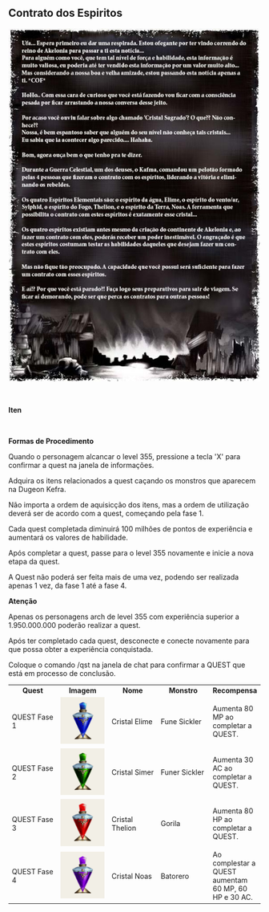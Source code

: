 ## Contrato dos Espiritos

<html>
  <head>
    <meta charset="utf-8" />
    <meta name="viewport" content="width=device-width" />
  </head>
  <body>

<p align="center">
<img src="https://github.com/RonierBastos/Coisas-de-Wyd/blob/master/Guias%20WYD%20BR/Iniciante/Quests/Quests%20Archs/Contrato-dos-Espiritos/files-1/wyd_img_contrato-dos-espiritos-1.jpg?raw=true" />
</p><br>
<p><strong>Iten</strong></p>
<table align="center" border="0"  cellpadding="5" cellspacing="5"> 
	<tr align="center">
		<td width="150px"><strong>Quest</strong></td>
		<td width="150px"><strong>Imagem</strong></td>
		<td width="150px"><strong>Nome</strong></td>
		<td width="150px"><strong>Monstro</strong></td>
    <td ><strong>Recompensa</strong></td>
	</tr>
	<tr>
    <td>QUEST Fase 1</td>
		<td align="center"><img src="https://github.com/RonierBastos/Coisas-de-Wyd/blob/master/Guias%20WYD%20BR/Iniciante/Quests/Quests%20Archs/Contrato-dos-Espiritos/files-1/wyd_img_contrato-dos-espiritos-2.gif?raw=true"/></td>
		<td>Cristal Elime</td>
    <td>Fune Sickler</td>
    <td>Aumenta 80 MP ao completar a QUEST.</td>
	</tr>
  <tr>
    <td>QUEST Fase 2</td>
		<td align="center"><img src="https://github.com/RonierBastos/Coisas-de-Wyd/blob/master/Guias%20WYD%20BR/Iniciante/Quests/Quests%20Archs/Contrato-dos-Espiritos/files-1/wyd_img_contrato-dos-espiritos-3.gif?raw=true"/></td>
		<td>Cristal Simer</td>
    <td>Funer Sickler</td>
    <td>Aumenta 30 AC ao completar a QUEST.</td>
	</tr>
  <tr>
    <td>QUEST Fase 3</td>
		<td align="center"><img src="https://github.com/RonierBastos/Coisas-de-Wyd/blob/master/Guias%20WYD%20BR/Iniciante/Quests/Quests%20Archs/Contrato-dos-Espiritos/files-1/wyd_img_contrato-dos-espiritos-4.gif?raw=true"/></td>
		<td>Cristal Thelion</td>
    <td>Gorila</td>
    <td>Aumenta 80 HP ao completar a QUEST.</td>
	</tr>
  <tr>
    <td>QUEST Fase 4</td>
		<td align="center"><img src="https://github.com/RonierBastos/Coisas-de-Wyd/blob/master/Guias%20WYD%20BR/Iniciante/Quests/Quests%20Archs/Contrato-dos-Espiritos/files-1/wyd_img_contrato-dos-espiritos-5.gif?raw=true"/></td>
		<td>Cristal Noas</td>
    <td>Batorero</td>
    <td>Ao complestar a QUEST aumentam 60 MP, 60 HP e 30 AC.</td>
	</tr>
<br>
<p><strong>Formas de Procedimento</strong></p>
<p>Quando o personagem alcancar o level 355, pressione a tecla 'X' para confirmar a quest na janela de informações.</p>						
<p>Adquira os itens relacionados a quest caçando os monstros que aparecem na Dugeon Kefra.</p>						
<p>Não importa a ordem de aquisicção dos itens, mas a ordem de utilização deverá ser de acordo com a quest, começando pela fase 1.</p>
<p>Cada quest completada diminuirá 100 milhões de pontos de experiência e aumentará os valores de habilidade.</p>
<p>Após completar a quest, passe para o level 355 novamente e inicie a nova etapa da quest.</p>
<p>A Quest não poderá ser feita mais de uma vez, podendo ser realizada apenas 1 vez, da fase 1 até a fase 4.</p>
<p><strong>Atenção</strong></p>
<p>Apenas os personagens arch de level 355 com experiência superior a 1.950.000.000 poderão realizar a quest.</p>
<p>Após ter completado cada quest, desconecte e conecte novamente para que possa obter a experiência conquistada.</p>
<p>Coloque o comando /qst na janela de chat para confirmar a QUEST que está em processo de conclusão.</p>
  </body>
</html>